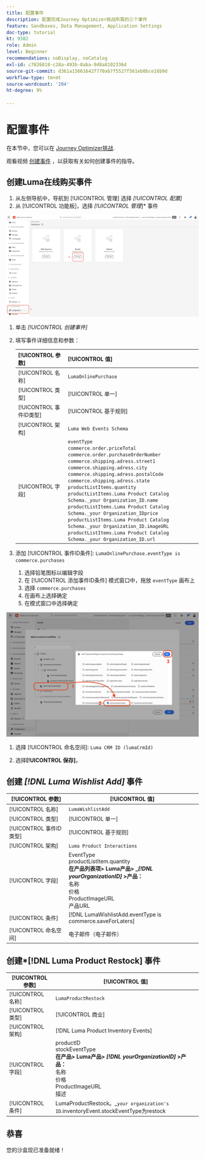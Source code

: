 ```yaml
---
title: 配置事件
description: 配置完成Journey Optimizer挑战所需的三个事件
feature: Sandboxes, Data Management, Application Settings
doc-type: tutorial
kt: 9382
role: Admin
level: Beginner
recommendations: noDisplay, noCatalog
exl-id: c7826818-c28a-493b-8aba-9d8a8102336d
source-git-commit: d361a15661642f770ab7f5527f561eb0bce16b9d
workflow-type: tm+mt
source-wordcount: '204'
ht-degree: 9%

---
```


# 配置事件

在本节中，您可以在 [Journey Optimizer挑战](/help/challenges/introduction-and-prerequisites.md).

观看视频 [创建事件](/help/set-up-journeys/create-events.md) ，以获取有关如何创建事件的指导。

## 创建Luma在线购买事件

1. 从左侧导航中，导航到 [!UICONTROL 管理] 选择 *[!UICONTROL 配置]*
1. 从 [!UICONTROL 功能板]，选择 *[!UICONTROL 管理*]* 事件

![管理事件](assets/create-events.png)

1. 单击 *[!UICONTROL 创建事件]*
1. 填写事件详细信息和参数：

   | [!UICONTROL 参数] | [!UICONTROL 值] |
   |-------------|-----------|
   | [!UICONTROL 名称] | `LumaOnlinePurchase` |
   | [!UICONTROL 类型] | [!UICONTROL 单一] |
   | [!UICONTROL 事件ID类型] | [!UICONTROL 基于规则] |
   | [!UICONTROL 架构] | `Luma Web Events Schema` |
   | [!UICONTROL 字段] | `eventType` <br>`commerce.order.priceTotal`<br>`commerce.order.purchaseOrderNumber`<br>`commerce.shipping.adress.street1`<br>`commerce.shipping.adress.city`<br>`commerce.shipping.adress.postalCode`<br>`commerce.shipping.adress.state`<br>`productListItems.quantity`<br>`productListItems.Luma Product Catalog Schema._your Organization_ID.name`<br>`productListItems.Luma Product Catalog Schema._your Organization_IDprice`<br>`productListItems.Luma Product Catalog Schema._your Organization_ID.imageURL`<br>`productListItems.Luma Product Catalog Schema._your Organization_ID.url` |

2. 添加 [!UICONTROL 事件ID条件]: `LumaOnlinePurchase.eventType is commerce.purchases`

   1. 选择铅笔图标以编辑字段
   2. 在 [!UICONTROL 添加事件ID条件] 模式窗口中，拖放 `eventType` 画布上
   3. 选择 `commerce.purchases`
   4. 在画布上选择确定
   5. 在模式窗口中选择确定

![添加事件条件](/help/tutorial-configure-a-training-sandbox/assets/Event-lumaOnlinePurchase-condition-1.png)

1. 选择 [!UICONTROL 命名空间]: `Luma CRM ID (lumaCrmId)`

2. 选择&#x200B;**[!UICONTROL 保存]**。

## 创建 *[!DNL Luma Wishlist Add]* 事件

| [!UICONTROL 参数] | [!UICONTROL 值] |
|-------------|-----------|
| [!UICONTROL 名称] | `LumaWishlistAdd` |
| [!UICONTROL 类型] | [!UICONTROL 单一] |
| [!UICONTROL 事件ID类型] | [!UICONTROL 基于规则] |
| [!UICONTROL 架构] | `Luma Product Interactions` |
| [!UICONTROL 字段] | EventType<br>productListItem.quantity<br><b>在产品列表项> Luma产品> _*[!DNL yourOrganizationID]* >产品：</b> <br>名称<br>价格<br> ProductImageURL<br>产品URL |
| [!UICONTROL 条件] | [!DNL LumaWishlistAdd.eventType is commerce.saveForLaters] |
| [!UICONTROL 命名空间] | 电子邮件（电子邮件） |

## 创建*[!DNL Luma Product Restock] 事件

| [!UICONTROL 参数] | [!UICONTROL 值] |
|-------------|-----------|
| [!UICONTROL 名称] | `LumaProductRestock` |
| [!UICONTROL 类型] | [!UICONTROL 商业] |
| [!UICONTROL 架构] | [!DNL Luma Product Inventory Events] |
| [!UICONTROL 字段] | productID <br> stockEventType<br><b>在产品> Luma产品> *[!DNL yourOrganizationID]* >产品：</b> <br>名称<br>价格<br> ProductImageURL<br>描述 |
| [!UICONTROL 条件] | LumaProductRestock。_`your organization's ID`.inventoryEvent.stockEventType为restock |

## 恭喜

您的沙盒现已准备就绪！
